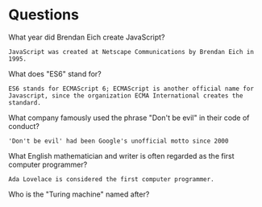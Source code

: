 # Questions

What year did Brendan Eich create JavaScript?

```
JavaScript was created at Netscape Communications by Brendan Eich in 1995.

```

What does "ES6" stand for?

```
ES6 stands for ECMAScript 6; ECMAScript is another official name for Javascript, since the organization ECMA International creates the standard.

```

What company famously used the phrase "Don't be evil" in their code of conduct?

```
'Don't be evil' had been Google's unofficial motto since 2000

```

What English mathematician and writer is often regarded as the first computer programmer?

```
Ada Lovelace is considered the first computer programmer.

```

Who is the "Turing machine" named after?

```

```
